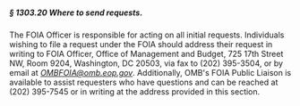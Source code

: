 ##### § 1303.20 Where to send requests. #####

The FOIA Officer is responsible for acting on all initial requests. Individuals wishing to file a request under the FOIA should address their request in writing to FOIA Officer, Office of Management and Budget, 725 17th Street NW, Room 9204, Washington, DC 20503, via fax to (202) 395-3504, or by email at *OMBFOIA@omb.eop.gov*. Additionally, OMB's FOIA Public Liaison is available to assist requesters who have questions and can be reached at (202) 395-7545 or in writing at the address provided in this section.